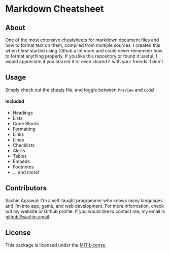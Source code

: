 # Markdown Cheatsheet

## About
One of the most extensive cheatsheets for markdown document files and how to format text on them, compiled from multiple sources. I created this when I first started using Github a lot more and could never remember how to format anything properly. If you like this repository or found it useful, I would appreciate if you starred it or even shared it with your friends. I don't 

## Usage
Simply check out the [cheats](CHEATS.md) file, and toggle between `Preview` and `Code`! 

#### Included
* Headings
* Lists
* Code Blocks
* Formatting
* Links
* Lines
* Checklists
* Alerts
* Tables
* Embeds
* Footnotes
* ... and more!

## Contributors
Sachin Agrawal: I'm a self-taught programmer who knows many languages and I'm into app, game, and web development. For more information, check out my website or Github profile. If you would like to contact me, my email is [github@sachin.email](mailto:github@sachin.email).

## License
This package is licensed under the [MIT License](LICENSE.txt).
